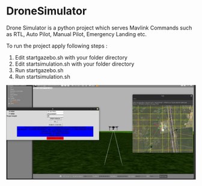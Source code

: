 # DroneSimulator
Drone Simulator is a python project which serves Mavlink Commands such as RTL, Auto Pilot, Manual Pilot, Emergency Landing etc.

To run the project apply following steps : 
1. Edit startgazebo.sh with your folder directory
2. Edit startsimulation.sh with your folder directory
3. Run startgazebo.sh
4. Run startsimulation.sh

![alt text](https://github.com/m1rzahan/DroneSimulator/blob/master/project1.jpeg)
